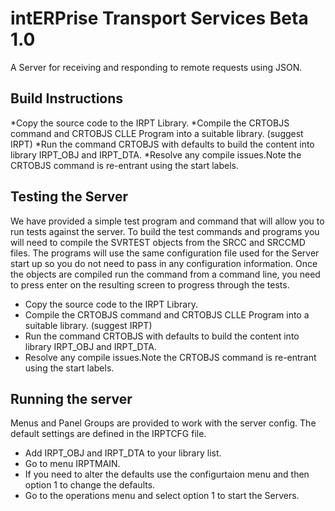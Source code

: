 # intERPrise Transport Services Beta 1.0
A Server for receiving and responding to remote requests using JSON.

## Build Instructions
*Copy the source code to the IRPT Library.
*Compile the CRTOBJS command and CRTOBJS CLLE Program into a suitable library. (suggest IRPT)
*Run the command CRTOBJS with defaults to build the content into library IRPT_OBJ and IRPT_DTA.
*Resolve any compile issues.Note the CRTOBJS command is re-entrant using the start labels.

## Testing the Server
We have provided a simple test program and command that will allow you to run tests against the server. To build the test commands and programs you will need to compile
the SVRTEST objects from the SRCC and SRCCMD files. The programs will use the same configuration file used for the Server start up so you do not need to pass in any configuration
information. Once the objects are compiled run the command from a command line, you need to press enter on the resulting screen to progress through the tests.

* Copy the source code to the IRPT Library.
* Compile the CRTOBJS command and CRTOBJS CLLE Program into a suitable library. (suggest IRPT)
* Run the command CRTOBJS with defaults to build the content into library IRPT_OBJ and IRPT_DTA.
* Resolve any compile issues.Note the CRTOBJS command is re-entrant using the start labels.
## Running the server
Menus and Panel Groups are provided to work with the server config. The default settings are defined in the IRPTCFG file.
* Add IRPT_OBJ and IRPT_DTA to your library list.
* Go to menu IRPTMAIN.
* If you need to alter the defaults use the configurtaion menu and then option 1 to change the defaults.
* Go to the operations menu and select option 1 to start the Servers.
